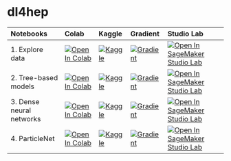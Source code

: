 # dl4hep

| Notebooks                | Colab                                                                                                                                                                    | Kaggle                                                                                                                                                                        | Gradient                                                                                                                                                    | Studio Lab                                                                                                                                                                        |
| :----------------------- | :----------------------------------------------------------------------------------------------------------------------------------------------------------------------- | :---------------------------------------------------------------------------------------------------------------------------------------------------------------------------- | :---------------------------------------------------------------------------------------------------------------------------------------------------------- | :-------------------------------------------------------------------------------------------------------------------------------------------------------------------------------- |
| 1. Explore data          | [![Open In Colab](https://colab.research.google.com/assets/colab-badge.svg)](https://colab.research.google.com/github/hqucms/dl4hep/blob/MITP2023/1_explore_data.ipynb)  | [![Kaggle](https://kaggle.com/static/images/open-in-kaggle.svg)](https://kaggle.com/kernels/welcome?src=https://github.com/hqucms/dl4hep/blob/MITP2023/1_explore_data.ipynb)  | [![Gradient](https://assets.paperspace.io/img/gradient-badge.svg)](https://console.paperspace.com/github/hqucms/dl4hep/blob/MITP2023/1_explore_data.ipynb)  | [![Open In SageMaker Studio Lab](https://studiolab.sagemaker.aws/studiolab.svg)](https://studiolab.sagemaker.aws/import/github/hqucms/dl4hep/blob/MITP2023/1_explore_data.ipynb)  |
| 2. Tree-based models     | [![Open In Colab](https://colab.research.google.com/assets/colab-badge.svg)](https://colab.research.google.com/github/hqucms/dl4hep/blob/MITP2023/2_tree_model.ipynb)    | [![Kaggle](https://kaggle.com/static/images/open-in-kaggle.svg)](https://kaggle.com/kernels/welcome?src=https://github.com/hqucms/dl4hep/blob/MITP2023/2_tree_model.ipynb)    | [![Gradient](https://assets.paperspace.io/img/gradient-badge.svg)](https://console.paperspace.com/github/hqucms/dl4hep/blob/MITP2023/2_tree_model.ipynb)    | [![Open In SageMaker Studio Lab](https://studiolab.sagemaker.aws/studiolab.svg)](https://studiolab.sagemaker.aws/import/github/hqucms/dl4hep/blob/MITP2023/2_tree_model.ipynb)    |
| 3. Dense neural networks | [![Open In Colab](https://colab.research.google.com/assets/colab-badge.svg)](https://colab.research.google.com/github/hqucms/dl4hep/blob/MITP2023/3_dense_network.ipynb) | [![Kaggle](https://kaggle.com/static/images/open-in-kaggle.svg)](https://kaggle.com/kernels/welcome?src=https://github.com/hqucms/dl4hep/blob/MITP2023/3_dense_network.ipynb) | [![Gradient](https://assets.paperspace.io/img/gradient-badge.svg)](https://console.paperspace.com/github/hqucms/dl4hep/blob/MITP2023/3_dense_network.ipynb) | [![Open In SageMaker Studio Lab](https://studiolab.sagemaker.aws/studiolab.svg)](https://studiolab.sagemaker.aws/import/github/hqucms/dl4hep/blob/MITP2023/3_dense_network.ipynb) |
| 4. ParticleNet           | [![Open In Colab](https://colab.research.google.com/assets/colab-badge.svg)](https://colab.research.google.com/github/hqucms/dl4hep/blob/MITP2023/4_particle_net.ipynb)  | [![Kaggle](https://kaggle.com/static/images/open-in-kaggle.svg)](https://kaggle.com/kernels/welcome?src=https://github.com/hqucms/dl4hep/blob/MITP2023/4_particle_net.ipynb)  | [![Gradient](https://assets.paperspace.io/img/gradient-badge.svg)](https://console.paperspace.com/github/hqucms/dl4hep/blob/MITP2023/4_particle_net.ipynb)  | [![Open In SageMaker Studio Lab](https://studiolab.sagemaker.aws/studiolab.svg)](https://studiolab.sagemaker.aws/import/github/hqucms/dl4hep/blob/MITP2023/4_particle_net.ipynb)  |
